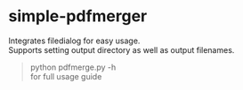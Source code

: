 # simple-pdfmerger

Integrates filedialog for easy usage.  
Supports setting output directory as well as output filenames.

> python pdfmerge.py -h  
for full usage guide
